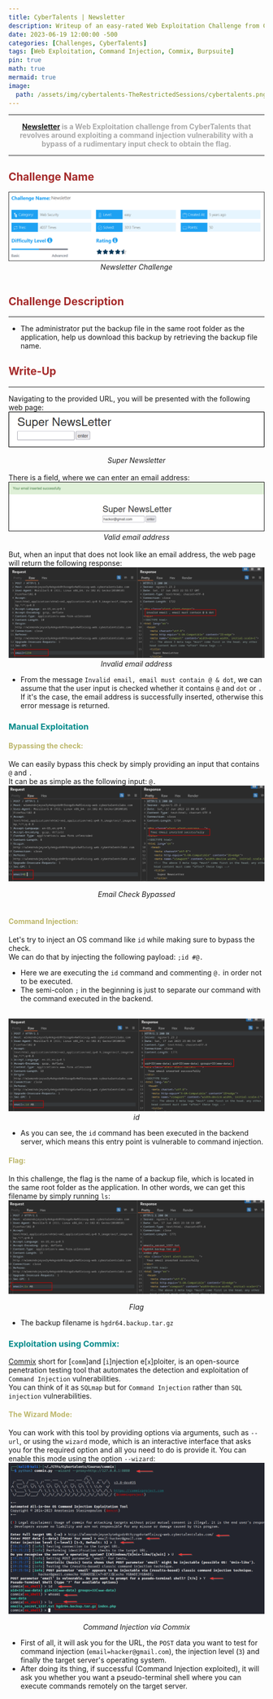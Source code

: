 ```yaml
---
title: CyberTalents | Newsletter
description: Writeup of an easy-rated Web Exploitation Challenge from CyberTalents
date: 2023-06-19 12:00:00 -500
categories: [Challenges, CyberTalents]
tags: [Web Exploitation, Command Injection, Commix, Burpsuite]
pin: true
math: true
mermaid: true
image:
  path: /assets/img/cybertalents-TheRestrictedSessions/cybertalents.png
---
```


***

<center><strong><font color="DarkGray"><a href="https://cybertalents.com/challenges/web/newsletter" target="_blank"><er>Newsletter</er></a> is a Web Exploitation challenge from CyberTalents that revolves around exploiting a command injection vulnerability with a bypass of a rudimentary input check to obtain the flag.</font></strong></center>

***

## **<strong><font color="Brown">Challenge Name</font></strong>**
<img src="https://raw.githubusercontent.com/YounesTasra-R4z3rSw0rd/YounesTasra-R4z3rSw0rd.github.io/main/assets/img/cybertalents-newsletter/2023-06-21 02_33_46-Newsletter » CyberTalents — Mozilla Firefox.png" alt="">
<center><i>Newsletter Challenge</i></center>
<br/>

## **<strong><font color="Brown">Challenge Description</font></strong>**
***
* The administrator put the backup file in the same root folder as the application, help us download this backup by retrieving the backup file name.

## **<strong><font color="Brown">Write-Up</font></strong>**
***

Navigating to the provided URL, you will be presented with the following web page:
<br/>
<img src="https://raw.githubusercontent.com/YounesTasra-R4z3rSw0rd/YounesTasra-R4z3rSw0rd.github.io/main/assets/img/cybertalents-newsletter/2023-06-17 23_53_14-HACKING_MACHINE - VMware Workstation 17 Player (Non-commercial use only).png" alt="">
<center><i>Super Newsletter</i></center>
<br/>
There is a field, where we can enter an email address:
<br/>
<img src="https://raw.githubusercontent.com/YounesTasra-R4z3rSw0rd/YounesTasra-R4z3rSw0rd.github.io/main/assets/img/cybertalents-newsletter/2023-06-17 23_54_30-HACKING_MACHINE - VMware Workstation 17 Player (Non-commercial use only).png" alt="">
<center><i>Valid email address</i></center>
<br/>
But, when an input that does not look like an email address, the web page will return the following response:
<br/>
<img src="https://raw.githubusercontent.com/YounesTasra-R4z3rSw0rd/YounesTasra-R4z3rSw0rd.github.io/main/assets/img/cybertalents-newsletter/2023-06-17 23_56_04-HACKING_MACHINE - VMware Workstation 17 Player (Non-commercial use only).png" alt="">
<center><i>Invalid email address</i></center>

* From the message `Invalid email, email must contain @ & dot`, we can assume that the user input is checked whether it contains `@` and `dot` or `.` If it's the case, the email address is successfully inserted, otherwise this error message is returned.

### **<strong><font color="DarkCyan">Manual Exploitation</font></strong>**
#### **<strong><font color="DarkKhaki">Bypassing the check:</font></strong>**
We can easily bypass this check by simply providing an input that contains `@` and `.` 
<br/>
It can be as simple as the following input: `@.`
<br/>
<img src="https://raw.githubusercontent.com/YounesTasra-R4z3rSw0rd/YounesTasra-R4z3rSw0rd.github.io/main/assets/img/cybertalents-newsletter/2023-06-18 00_00_52-HACKING_MACHINE - VMware Workstation 17 Player (Non-commercial use only).png" alt="">
<center><i>Email Check Bypassed</i></center>
<br/>

#### **<strong><font color="DarkKhaki">Command Injection:</font></strong>**
Let's try to inject an OS command like `id` while making sure to bypass the check. 
<br/>
We can do that by injecting the following payload: `;id #@.`
* Here we are executing the `id` command and commenting `@.` in order not to be executed.
* The semi-colon `;` in the beginning is just to separate our command with the command executed in the backend.
<br/>
<img src="https://raw.githubusercontent.com/YounesTasra-R4z3rSw0rd/YounesTasra-R4z3rSw0rd.github.io/main/assets/img/cybertalents-newsletter/2023-06-18 00_07_01-HACKING_MACHINE - VMware Workstation 17 Player (Non-commercial use only).png" alt="">
<center><i>id</i></center>

* As you can see, the `id` command has been executed in the backend server, which means this entry point is vulnerable to command injection.

#### **<strong><font color="DarkKhaki">Flag:</font></strong>**
In this challenge, the flag is the name of a backup file, which is located in the same root folder as the application. In other words, we can get this filename by simply running `ls`:
<br/>
<img src="https://raw.githubusercontent.com/YounesTasra-R4z3rSw0rd/YounesTasra-R4z3rSw0rd.github.io/main/assets/img/cybertalents-newsletter/2023-06-18 00_10_27-HACKING_MACHINE - VMware Workstation 17 Player (Non-commercial use only).png" alt="">
<center><i>Flag</i></center>

* The backup filename is `hgdr64.backup.tar.gz`

### **<strong><font color="DarkCyan">Exploitation using Commix:</font></strong>**
[Commix](https://github.com/commixproject/commix) short for [``comm``]and [`i`]njection e[`x`]ploiter, is an open-source penetration testing tool that automates the detection and exploitation of `Command Injection` vulnerabilities. 
<br/>
You can think of it as `SQLmap` but for `Command Injection` rather than `SQL injection` vulnerabilities.

#### **<strong><font color="DarkKhaki">The Wizard Mode:</font></strong>**
You can work with this tool by providing options via arguments, such as ``--url``, or using the ``wizard`` mode, which is an interactive interface that asks you for the required option and all you need to do is provide it.
You can enable this mode using the option `--wizard`:
<br/>
<img src="https://raw.githubusercontent.com/YounesTasra-R4z3rSw0rd/YounesTasra-R4z3rSw0rd.github.io/main/assets/img/cybertalents-newsletter/2023-06-18 00_26_24-HACKING_MACHINE - VMware Workstation 17 Player (Non-commercial use only).png" alt="">
<center><i>Command Injection via Commix</i></center>

* First of all, it will ask you for the URL, the ``POST`` data you want to test for command injection (`email=hacker@gmail.com`), the injection level (`3`) and finally the target server's operating system.
* After doing its thing, if successful (Command Injection exploited), it will ask you whether you want a pseudo-terminal shell where you can execute commands remotely on the target server.